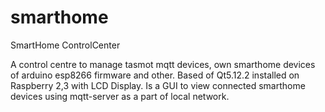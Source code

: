 # smarthome
SmartHome ControlCenter

A control centre to manage tasmot mqtt devices, own smarthome devices of 
arduino esp8266 firmware and other. 
Based of Qt5.12.2 installed on Raspberry 2,3 with LCD Display.
Is a GUI to view connected smarthome devices using mqtt-server
as a part of local network.

